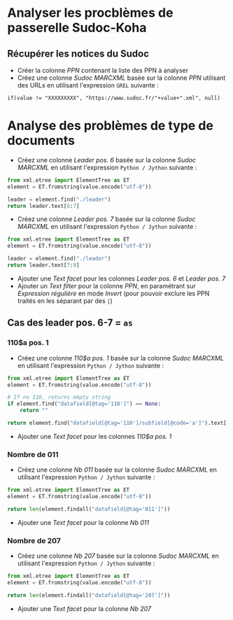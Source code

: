 # Analyser les procblèmes de passerelle Sudoc-Koha

## Récupérer les notices du Sudoc

* Créer la colonne _PPN_ contenant la liste des PPN à analyser
* Créez une colonne _Sudoc MARCXML_ basée sur la colonne _PPN_ utilisant des URLs en utilisant l'expression `GREL` suivante :

``` GREL
if(value != "XXXXXXXXX", "https://www.sudoc.fr/"+value+".xml", null)
```

# Analyse des problèmes de type de documents

* Créez une colonne _Leader pos. 6_ basée sur la colonne _Sudoc MARCXML_ en utilisant l'expression `Python / Jython` suivante :

``` Python
from xml.etree import ElementTree as ET
element = ET.fromstring(value.encode("utf-8"))

leader = element.find("./leader")
return leader.text[6:7]
```

* Créez une colonne _Leader pos. 7_ basée sur la colonne _Sudoc MARCXML_ en utilisant l'expression `Python / Jython` suivante :

``` Python
from xml.etree import ElementTree as ET
element = ET.fromstring(value.encode("utf-8"))

leader = element.find("./leader")
return leader.text[7:8]
```

* Ajouter une _Text facet_ pour les colonnes _Leader pos. 6_ et _Leader pos. 7_
* Ajouter un _Text filter_ pour la colonne _PPN_, en paramétrant sur _Expression régulière_ en mode _Invert_ (pour pouvoir exclure les PPN traités en les séparant par des `|`)

## Cas des leader pos. 6-7 = `as`

### 110$a pos. 1

* Créez une colonne _110$a pos. 1_ basée sur la colonne _Sudoc MARCXML_ en utilisant l'expression `Python / Jython` suivante :

``` Python
from xml.etree import ElementTree as ET
element = ET.fromstring(value.encode("utf-8"))

# If no 110, returns empty string
if element.find("datafield[@tag='110']") == None:
    return ""

return element.find("datafield[@tag='110']/subfield[@code='a']").text[:1]
```

* Ajouter une _Text facet_ pour les colonnes _110$a pos. 1_

### Nombre de 011

* Créez une colonne _Nb 011_ basée sur la colonne _Sudoc MARCXML_ en utilisant l'expression `Python / Jython` suivante :

``` Python
from xml.etree import ElementTree as ET
element = ET.fromstring(value.encode("utf-8"))

return len(element.findall("datafield[@tag='011']"))
```

* Ajouter une _Text facet_ pour la colonne _Nb 011_

### Nombre de 207

* Créez une colonne _Nb 207_ basée sur la colonne _Sudoc MARCXML_ en utilisant l'expression `Python / Jython` suivante :

``` Python
from xml.etree import ElementTree as ET
element = ET.fromstring(value.encode("utf-8"))

return len(element.findall("datafield[@tag='207']"))
```

* Ajouter une _Text facet_ pour la colonne _Nb 207_